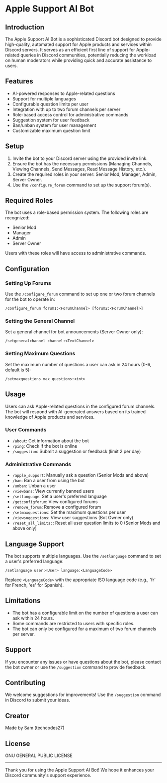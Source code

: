 # Apple Support AI Bot

## Introduction

The Apple Support AI Bot is a sophisticated Discord bot designed to provide high-quality, automated support for Apple products and services within Discord servers. It serves as an efficient first line of support for Apple-related queries in Discord communities, potentially reducing the workload on human moderators while providing quick and accurate assistance to users.

## Features

- AI-powered responses to Apple-related questions
- Support for multiple languages
- Configurable question limits per user
- Integration with up to two forum channels per server
- Role-based access control for administrative commands
- Suggestion system for user feedback
- Ban/unban system for user management
- Customizable maximum question limit

## Setup

1. Invite the bot to your Discord server using the provided invite link.
2. Ensure the bot has the necessary permissions (Managing Channels, Viewing Channels, Send Messages, Read Message History, etc.).
3. Create the required roles in your server: Senior Mod, Manager, Admin, Server Owner.
4. Use the `/configure_forum` command to set up the support forum(s).

## Required Roles

The bot uses a role-based permission system. The following roles are recognized:

- Senior Mod
- Manager
- Admin
- Server Owner

Users with these roles will have access to administrative commands.

## Configuration

### Setting Up Forums

Use the `/configure_forum` command to set up one or two forum channels for the bot to operate in:

```
/configure_forum forum1:<ForumChannel> [forum2:<ForumChannel>]
```

### Setting the General Channel

Set a general channel for bot announcements (Server Owner only):

```
/setgeneralchannel channel:<TextChannel>
```

### Setting Maximum Questions

Set the maximum number of questions a user can ask in 24 hours (0-6, default is 5):

```
/setmaxquestions max_questions:<int>
```

## Usage

Users can ask Apple-related questions in the configured forum channels. The bot will respond with AI-generated answers based on its trained knowledge of Apple products and services.

### User Commands

- `/about`: Get information about the bot
- `/ping`: Check if the bot is online
- `/suggestion`: Submit a suggestion or feedback (limit 2 per day)

### Administrative Commands

- `/apple_support`: Manually ask a question (Senior Mods and above)
- `/ban`: Ban a user from using the bot
- `/unban`: Unban a user
- `/viewbans`: View currently banned users
- `/setlanguage`: Set a user's preferred language
- `/getconfigforum`: View configured forums
- `/remove_forum`: Remove a configured forum
- `/setmaxquestions`: Set the maximum questions per user
- `/viewsuggestions`: View user suggestions (Bot Owner only)
- `/reset_all_limits:`: Reset all user question limits to 0 (Senior Mods and above only)

## Language Support

The bot supports multiple languages. Use the `/setlanguage` command to set a user's preferred language:

```
/setlanguage user:<User> language:<LanguageCode>
```

Replace `<LanguageCode>` with the appropriate ISO language code (e.g., 'fr' for French, 'es' for Spanish).

## Limitations

- The bot has a configurable limit on the number of questions a user can ask within 24 hours.
- Some commands are restricted to users with specific roles.
- The bot can only be configured for a maximum of two forum channels per server.

## Support

If you encounter any issues or have questions about the bot, please contact the bot owner or use the `/suggestion` command to provide feedback.

## Contributing

We welcome suggestions for improvements! Use the `/suggestion` command in Discord to submit your ideas.


## Creator

Made by Sam (techcodes27)


## License

GNU GENERAL PUBLIC LICENSE

---

Thank you for using the Apple Support AI Bot! We hope it enhances your Discord community's support experience.
